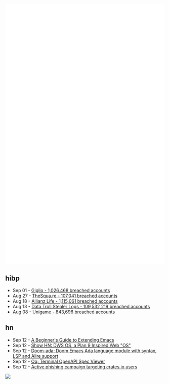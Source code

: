 ![Metrics](https://raw.githubusercontent.com/phixion/phixion/master/metrics.svg)

## hibp

<!--
for https://github.com/phixion/phixion/blob/main/.github/workflows/feeds.yml
-->
<!--START_SECTION:haveibeenpwnd-->
- Sep 01 - [Giglio - 1,026,468 breached accounts](https://haveibeenpwned.com/Breach/Giglio)
- Aug 27 - [TheSqua.re - 107,041 breached accounts](https://haveibeenpwned.com/Breach/TheSquare)
- Aug 18 - [Allianz Life - 1,115,061 breached accounts](https://haveibeenpwned.com/Breach/AllianzLife)
- Aug 13 - [Data Troll Stealer Logs - 109,532,219 breached accounts](https://haveibeenpwned.com/Breach/DataTrollStealerLogs)
- Aug 08 - [Unigame - 843,696 breached accounts](https://haveibeenpwned.com/Breach/Unigame)
<!--END_SECTION:haveibeenpwnd-->

## hn

<!--
for https://github.com/phixion/phixion/blob/main/.github/workflows/feeds.yml
-->
<!--START_SECTION:hn-->
- Sep 12 - [A Beginner's Guide to Extending Emacs](https://blog.tjll.net/a-beginners-guide-to-extending-emacs/)
- Sep 12 - [Show HN: DWS OS, a Plan 9 Inspired Web "OS"](https://dws.rip)
- Sep 12 - [Doom-ada: Doom Emacs Ada language module with syntax, LSP and Alire support](https://github.com/tomekw/doom-ada)
- Sep 12 - [Oq: Terminal OpenAPI Spec Viewer](https://github.com/plutov/oq)
- Sep 12 - [Active phishing campaign targeting crates.io users](https://blog.rust-lang.org/2025/09/12/crates-io-phishing-campaign/)
<!--END_SECTION:hn-->

<!--
for https://yhype.me
-->
![](https://hit.yhype.me/github/profile?user_id=13013670)
